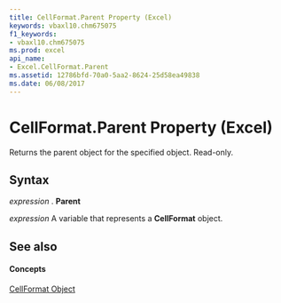 ```yaml
---
title: CellFormat.Parent Property (Excel)
keywords: vbaxl10.chm675075
f1_keywords:
- vbaxl10.chm675075
ms.prod: excel
api_name:
- Excel.CellFormat.Parent
ms.assetid: 12786bfd-70a0-5aa2-8624-25d58ea49838
ms.date: 06/08/2017
---
```



# CellFormat.Parent Property (Excel)

Returns the parent object for the specified object. Read-only.


## Syntax

 _expression_ . **Parent**

 _expression_ A variable that represents a **CellFormat** object.


## See also


#### Concepts


[CellFormat Object](cellformat-object-excel.md)

